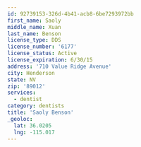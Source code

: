 ```yaml
---
id: 92739153-326d-4b41-acb8-6be7293972bb
first_name: Saoly
middle_name: Xuan
last_name: Benson
license_type: DDS
license_number: '6177'
license_status: Active
license_expiration: 6/30/15
address: '710 Value Ridge Avenue'
city: Henderson
state: NV
zip: '89012'
services:
  - dentist
category: dentists
title: 'Saoly Benson'
_geoloc:
  lat: 36.0205
  lng: -115.017
---
```


